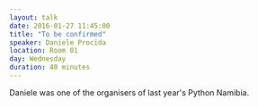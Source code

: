 ```yaml
---
layout: talk
date: 2016-01-27 11:45:00
title: "To be confirmed"
speaker: Daniele Procida
location: Room 01
day: Wednesday
duration: 40 minutes
---
```


Daniele was one of the organisers of last year's Python Namibia.
